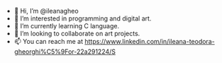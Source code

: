 - 👋 Hi, I’m @ileanagheo
- 👀 I’m interested in programming and digital art.
- 🌱 I’m currently learning C language.
- 💞️ I’m looking to collaborate on art projects.
- 📫 You can reach me at https://www.linkedin.com/in/ileana-teodora-gheorghi%C5%9For-22a291224/S

<!---
ileanagheo/ileanagheo is a ✨ special ✨ repository because its `README.md` (this file) appears on your GitHub profile.
You can click the Preview link to take a look at your changes.
--->
